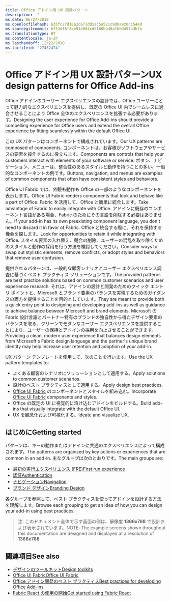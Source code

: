 ```yaml
---
title: Office アドイン用 UX 設計パターン
description: ''
ms.date: 06/27/2018
ms.openlocfilehash: 635fc27d18a2c671dd1ac5a521c9d0a920c154ed
ms.sourcegitcommit: 6f53df6f3ee91e084cd5160bb48afbbd49743b7e
ms.translationtype: HT
ms.contentlocale: ja-JP
ms.lasthandoff: 12/22/2018
ms.locfileid: "27432474"
---
```

# <a name="ux-design-patterns-for-office-add-ins"></a><span data-ttu-id="a7de0-102">Office アドイン用 UX 設計パターン</span><span class="sxs-lookup"><span data-stu-id="a7de0-102">UX design patterns for Office Add-ins</span></span>

<span data-ttu-id="a7de0-103">Office アドインのユーザー エクスペリエンスの設計では、Office ユーザーにとって魅力的なエクスペリエンスを提供し、既定の Office UI 内でシームレスに適合させることにより Office 全体のエクスペリエンスを拡張する必要があります。</span><span class="sxs-lookup"><span data-stu-id="a7de0-103">Designing the user experience for Office Add-ins should provide a compelling experience for Office users and extend the overall Office experience by fitting seamlessly within the default Office UI.</span></span>  

<span data-ttu-id="a7de0-104">この UX パターンはコンポーネントで構成されています。</span><span class="sxs-lookup"><span data-stu-id="a7de0-104">Our UX patterns are composed of components.</span></span> <span data-ttu-id="a7de0-105">コンポーネントは、お客様がソフトウェアやサービスの要素を操作するのに役立ちます。</span><span class="sxs-lookup"><span data-stu-id="a7de0-105">Components are controls that help your customers interact with elements of your software or service.</span></span> <span data-ttu-id="a7de0-106">ボタン、ナビゲーション、メニューは、整合性のあるスタイルと動作を持つことの多い、一般的なコンポーネントの例です。</span><span class="sxs-lookup"><span data-stu-id="a7de0-106">Buttons, navigation, and menus are examples of common components that often have consistent styles and behaviors.</span></span>

<span data-ttu-id="a7de0-107">Office UI Fabric では、外観も動作も Office の一部のようなコンポーネントを表示します。</span><span class="sxs-lookup"><span data-stu-id="a7de0-107">Office UI Fabric renders components that look and behave like a part of Office.</span></span> <span data-ttu-id="a7de0-108">Fabric を活用して、Office と簡単に統合します。</span><span class="sxs-lookup"><span data-stu-id="a7de0-108">Take advantage of Fabric to easily integrate with Office.</span></span> <span data-ttu-id="a7de0-109">アドインに既存のコンポーネント言語がある場合、Fabric のためにその言語を削除する必要はありません。</span><span class="sxs-lookup"><span data-stu-id="a7de0-109">If your add-in has its own preexisting component language, you don't need to discard it in favor of Fabric.</span></span> <span data-ttu-id="a7de0-110">Office と統合する際に、それを保持する機会を探します。</span><span class="sxs-lookup"><span data-stu-id="a7de0-110">Look for opportunities to retain it while integrating with Office.</span></span> <span data-ttu-id="a7de0-111">スタイル要素の入れ替え、競合の削除、ユーザーの混乱を取り除くためのスタイルと動作の採用を行う方法を検討してください。</span><span class="sxs-lookup"><span data-stu-id="a7de0-111">Consider ways to swap out stylistic elements, remove conflicts, or adopt styles and behaviors that remove user confusion.</span></span>

<span data-ttu-id="a7de0-112">提供されるパターンは、一般的な顧客シナリオとユーザー エクスペリエンス調査に基づくベスト プラクティス ソリューションです。</span><span class="sxs-lookup"><span data-stu-id="a7de0-112">The provided patterns are best practice solutions based on common customer scenarios and user experience research.</span></span> <span data-ttu-id="a7de0-113">それは、アドインの設計と開発のためのクイック エントリ ポイントと、Microsoft とブランド要素のバランスを実現するためのガイダンスの両方を提供することを目的としています。</span><span class="sxs-lookup"><span data-stu-id="a7de0-113">They are meant to provide both a quick entry point to designing and developing add-ins as well as guidance to achieve balance between Microsoft and brand elements.</span></span> <span data-ttu-id="a7de0-114">Microsoft の Fabric 設計言語とパートナー特有のブランドの独自性から得たデザイン要素のバランスを取る、クリーンでモダンなユーザー エクスペリエンスを提供することにより、ユーザーの保持とアドインの採用を向上させることができます。</span><span class="sxs-lookup"><span data-stu-id="a7de0-114">Providing a clean, modern user experience that balances design elements from Microsoft's Fabric design language and the partner's unique brand identity may help increase user retention and adoption of your add-in.</span></span>

<span data-ttu-id="a7de0-115">UX パターン テンプレートを使用して、次のことを行います。</span><span class="sxs-lookup"><span data-stu-id="a7de0-115">Use the UX pattern templates to:</span></span>

* <span data-ttu-id="a7de0-116">よくある顧客のシナリオにソリューションとして適用する。</span><span class="sxs-lookup"><span data-stu-id="a7de0-116">Apply solutions to common customer scenarios.</span></span>
* <span data-ttu-id="a7de0-117">設計のベスト プラクティスとして適用する。</span><span class="sxs-lookup"><span data-stu-id="a7de0-117">Apply design best practices.</span></span>
* <span data-ttu-id="a7de0-118">[Office UI Fabric](https://developer.microsoft.com/fabric#/get-started) のコンポーネントとスタイルを組み込む。</span><span class="sxs-lookup"><span data-stu-id="a7de0-118">Incorporate [Office UI Fabric](https://developer.microsoft.com/fabric#/get-started) components and styles.</span></span>
* <span data-ttu-id="a7de0-119">Office の既定の UI に視覚的に溶け込むアドインをビルドする。</span><span class="sxs-lookup"><span data-stu-id="a7de0-119">Build add-ins that visually integrate with the default Office UI.</span></span>
* <span data-ttu-id="a7de0-120">UX を観念化および可視化する。</span><span class="sxs-lookup"><span data-stu-id="a7de0-120">Ideate and visualize UX.</span></span>


## <a name="getting-started"></a><span data-ttu-id="a7de0-121">はじめに</span><span class="sxs-lookup"><span data-stu-id="a7de0-121">Getting started</span></span>

<span data-ttu-id="a7de0-122">パターンは、キーの動作またはアドインに共通のエクスペリエンスによって構成されます。</span><span class="sxs-lookup"><span data-stu-id="a7de0-122">The patterns are organized by key actions or experiences that are common in an add-in.</span></span> <span data-ttu-id="a7de0-123">主なグループは次のとおりです。</span><span class="sxs-lookup"><span data-stu-id="a7de0-123">The main groups are:</span></span>

* [<span data-ttu-id="a7de0-124">最初の実行エクスペリエンス (FRE)</span><span class="sxs-lookup"><span data-stu-id="a7de0-124">First run experience</span></span>](../design/first-run-experience-patterns.md)
* [<span data-ttu-id="a7de0-125">認証</span><span class="sxs-lookup"><span data-stu-id="a7de0-125">Authentication</span></span>](../design/authentication-patterns.md)
* [<span data-ttu-id="a7de0-126">ナビゲーション</span><span class="sxs-lookup"><span data-stu-id="a7de0-126">Navigation</span></span>](../design/navigation-patterns.md)
* [<span data-ttu-id="a7de0-127">ブランド デザイン</span><span class="sxs-lookup"><span data-stu-id="a7de0-127">Branding Design</span></span>](../design/branding-patterns.md)

<span data-ttu-id="a7de0-128">各グループを参照して、ベスト プラクティスを使ってアドインを設計する方法を理解します。</span><span class="sxs-lookup"><span data-stu-id="a7de0-128">Browse each grouping to get an idea of how you can design your add-in using best practices.</span></span>



><span data-ttu-id="a7de0-129">注: このドキュメント全体で示す画面の例は、解像度 **1366x768** で設計および表示されています。</span><span class="sxs-lookup"><span data-stu-id="a7de0-129">NOTE: The example screens shown throughout this documentation are designed and displayed at a resolution of **1366x768**</span></span>




## <a name="see-also"></a><span data-ttu-id="a7de0-130">関連項目</span><span class="sxs-lookup"><span data-stu-id="a7de0-130">See also</span></span>
* [<span data-ttu-id="a7de0-131">デザインのツールキット</span><span class="sxs-lookup"><span data-stu-id="a7de0-131">Design toolkits</span></span>](design-toolkits.md)
* [<span data-ttu-id="a7de0-132">Office UI Fabric</span><span class="sxs-lookup"><span data-stu-id="a7de0-132">Office UI Fabric</span></span>](https://developer.microsoft.com/fabric)
* [<span data-ttu-id="a7de0-133">Office アドイン開発のベスト プラクティス</span><span class="sxs-lookup"><span data-stu-id="a7de0-133">Best practices for developing Office Add-ins</span></span>](https://docs.microsoft.com/office/dev/add-ins/concepts/add-in-development-best-practices)
* [<span data-ttu-id="a7de0-134">Fabric React の使用の開始</span><span class="sxs-lookup"><span data-stu-id="a7de0-134">Get started using Fabric React</span></span>](https://docs.microsoft.com/office/dev/add-ins/design/using-office-ui-fabric-react)
